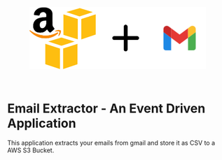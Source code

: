 <img src="./diagrams/AWS and Gmail.png" style="display:block; margin-left: auto; margin-right: auto; width: 80%;"/>

<br/>
<br/>

# Email Extractor - An Event Driven Application 
This application extracts your emails from gmail and store it as CSV to a AWS S3 Bucket.